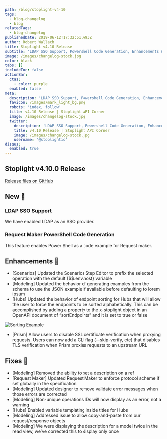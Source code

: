 ```yaml
---
path: /blog/stoplight-v4-10
tags:
  - blog-changelog
  - blog
relatedTags:
  - blog-changelog
publishedDate: 2019-06-12T17:32:51.693Z
author: Robert Wallach
title: Stoplight v4.10 Release
subtitle: 'LDAP SSO Support, Powershell Code Generation, Enhancements & Fixes'
image: /images/changelog-stock.jpg
color: black
tabs: []
includeToc: false
actionBar:
  ctas:
    - color: purple
  enabled: false
meta:
  description: 'LDAP SSO Support, Powershell Code Generation, Enhancements & Fixes'
  favicon: /images/mark_light_bg.png
  robots: 'index, follow'
  title: v4.10 Release | Stoplight API Corner
  image: /images/changelog-stock.jpg
  twitter:
    description: 'LDAP SSO Support, Powershell Code Generation, Enhancements & Fixes'
    title: v4.10 Release | Stoplight API Corner
    image: /images/changelog-stock.jpg
    username: '@stoplightio'
disqus:
  enabled: true
---
```


## Stoplight v4.10.0 Release

[Release files on GitHub](https://github.com/stoplightio/desktop/releases/tag/v4.10.2)

## New 🚀

### LDAP SSO Support

We have enabled LDAP as an SSO provider.

### Request Maker PowerShell Code Generation

This feature enables Power Shell as a code example for Request maker.

## Enhancements 💪

- \[Scenarios] Updated the Scenarios Step Editor to prefix the selected operation with the default {\$\$.env.host} variable
- \[Modeling] Updated the behavior of generating examples from the schema to use the JSON example if available before defaulting to lorem ipsum
- \[Hubs] Updated the behavior of endpoint sorting for Hubs that will allow the user to force the endpoints to be sorted alphabetically. This can be accomplished by adding a property to the x-stoplight object in an OpenAPI document of “sortEndpoints” and it is set to true or false

![Sorting Example](/images/sorting-example.gif)

- \[Prism] Allow users to disable SSL certificate verification when proxying requests. Users can now add a CLI flag (--skip-verify, etc) that disables TLS verification when Prism proxies requests to an upstream URL

## Fixes 🔧

- \[Modeling] Removed the ability to set a description on a ref
- \[Request Maker] Updated Request Maker to enforce protocol scheme if set globally in the specification
- \[Modeling] Updated designer to remove validate error messages when those errors are corrected
- \[Modeling] Non-unique operations IDs will now display as an error, not a warning
- \[Hubs] Enabled variable templating inside titles for Hubs
- \[Modeling] Addressed issue to allow copy-and-paste from our request/response objects
- \[Modeling] We were displaying the description for a model twice in the read view, we’ve corrected this to display only once
